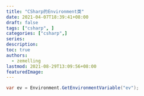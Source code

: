 ```yaml
---
title: "CSharp的Environment类"
date: 2021-04-07T18:39:41+08:00
draft: false
tags: ["csharp", ]
categories: ["csharp",]
series:
description:
toc: true
authors:
  - zemelling
lastmod: 2021-08-29T13:09:56+08:00
featuredImage:
---
```


```C#
var ev = Environment.GetEnvironmentVariable("ev");
```